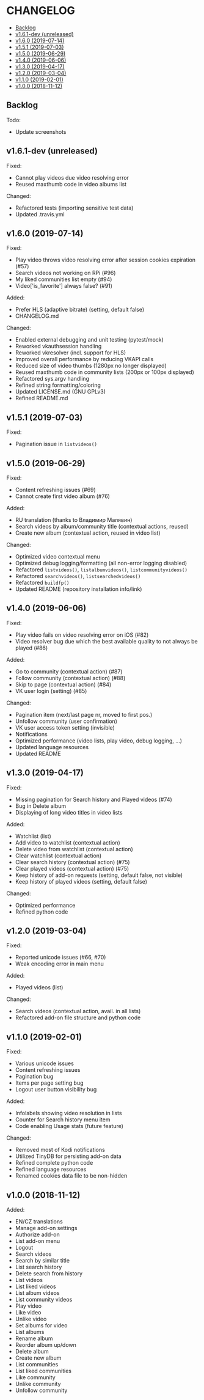 # CHANGELOG

- [Backlog](#backlog)
- [v1.6.1-dev (unreleased)](#v161-dev-unreleased)
- [v1.6.0 (2019-07-14)](#v160-2019-07-14)
- [v1.5.1 (2019-07-03)](#v151-2019-07-03)
- [v1.5.0 (2019-06-29)](#v150-2019-06-29)
- [v1.4.0 (2019-06-06)](#v140-2019-06-06)
- [v1.3.0 (2019-04-17)](#v130-2019-04-17)
- [v1.2.0 (2019-03-04)](#v120-2019-03-04)
- [v1.1.0 (2019-02-01)](#v110-2019-02-01)
- [v1.0.0 (2018-11-12)](#v100-2018-11-12)

## Backlog

Todo:
- Update screenshots

## v1.6.1-dev (unreleased)

Fixed:
- Cannot play videos due video resolving error
- Reused maxthumb code in video albums list

Changed:
- Refactored tests (importing sensitive test data)
- Updated .travis.yml

## v1.6.0 (2019-07-14)

Fixed:
- Play video throws video resolving error after session cookies expiration (#57) 
- Search videos not working on RPi (#96)
- My liked communities list empty (#94)
- Video['is_favorite'] always false? (#91)

Added:
- Prefer HLS (adaptive bitrate) (setting, default false)
- CHANGELOG.md

Changed:
- Enabled external debugging and unit testing (pytest/mock)
- Reworked vkauthsession handling
- Reworked vkresolver (incl. support for HLS)
- Improved overall performance by reducing VKAPI calls
- Reduced size of video thumbs (1280px no longer displayed)
- Reused maxthumb code in community lists (200px or 100px displayed)
- Refactored sys.argv handling
- Refined string formatting/coloring
- Updated LICENSE.md (GNU GPLv3)
- Refined README.md
    
## v1.5.1 (2019-07-03)

Fixed:
- Pagination issue in `listvideos()` 

## v1.5.0 (2019-06-29)

Fixed:
- Content refreshing issues (#69)
- Cannot create first video album (#76)

Added:
- RU translation (thanks to Владимир Малявин)
- Search videos by album/community title (contextual actions, reused)
- Create new album (contextual action, reused in video list)

Changed:
- Optimized video contextual menu
- Optimized debug logging/formatting (all non-error logging disabled)
- Refactored `listvideos()`, `listalbumvideos()`, `listcommunityvideos()`
- Refactored `searchvideos()`, `listsearchedvideos()`
- Refactored `buildfp()`
- Updated README (repository installation info/link)

## v1.4.0 (2019-06-06)

Fixed:
- Play video fails on video resolving error on iOS (#82)
- Video resolver bug due which the best available quality to not always be played (#86)

Added:
- Go to community (contextual action) (#87)
- Follow community (contextual action) (#88)
- Skip to page (contextual action) (#84)
- VK user login (setting) (#85)
  
Changed:
- Pagination item (next/last page nr, moved to first pos.)
- Unfollow community (user confirmation)
- VK user access token setting (invisible)
- Notifications
- Optimized performance (video lists, play video, debug logging, ...)
- Updated language resources
- Updated README

## v1.3.0 (2019-04-17)

Fixed:
- Missing pagination for Search history and Played videos (#74)
- Bug in Delete album
- Displaying of long video titles in video lists

Added:
- Watchlist (list)
- Add video to watchlist (contextual action)
- Delete video from watchlist (contextual action)
- Clear watchlist (contextual action)
- Clear search history (contextual action) (#75)
- Clear played videos (contextual action) (#75)
- Keep history of add-on requests (setting, default false, not visible)
- Keep history of played videos (setting, default false)

Changed:
- Optimized performance
- Refined python code

## v1.2.0 (2019-03-04)

Fixed:
- Reported unicode issues (#66, #70)
- Weak encoding error in main menu

Added:
- Played videos (list)

Changed:
- Search videos (contextual action, avail. in all lists)
- Refactored add-on file structure and python code

## v1.1.0 (2019-02-01)

Fixed:
- Various unicode issues
- Content refreshing issues
- Pagination bug
- Items per page setting bug
- Logout user button visibility bug
 
Added:
- Infolabels showing video resolution in lists
- Counter for Search history menu item    
- Code enabling Usage stats (future feature)

Changed:
- Removed most of Kodi notifications
- Utilized TinyDB for persisting add-on data
- Refined complete python code
- Refined language resources
- Renamed cookies data file to be non-hidden

## v1.0.0 (2018-11-12)

Added:
- EN/CZ translations
- Manage add-on settings
- Authorize add-on
- List add-on menu
- Logout
- Search videos
- Search by similar title
- List search history
- Delete search from history
- List videos
- List liked videos
- List album videos
- List community videos
- Play video
- Like video
- Unlike video
- Set albums for video
- List albums
- Rename album
- Reorder album up/down
- Delete album
- Create new album
- List communities
- List liked communities
- Like community
- Unlike community
- Unfollow community
